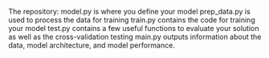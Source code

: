 The repository:
model.py is where you define your model
prep_data.py is used to process the data for training
train.py contains the code for training your model
test.py contains a few useful functions to evaluate your solution as well as the cross-validation testing
main.py outputs information about the data, model architecture, and model performance.
